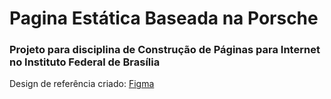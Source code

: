 # Pagina Estática Baseada na Porsche

<h3>Projeto para disciplina de Construção de Páginas para Internet no Instituto Federal de Brasília</h3>

Design de referência criado:
[Figma](https://www.figma.com/file/avYVZJjpUVSIDPlEcj7rFD/Porsche-Based-Website?node-id=0%3A1&t=xNqFNMvLmsrWHGhC-0)


